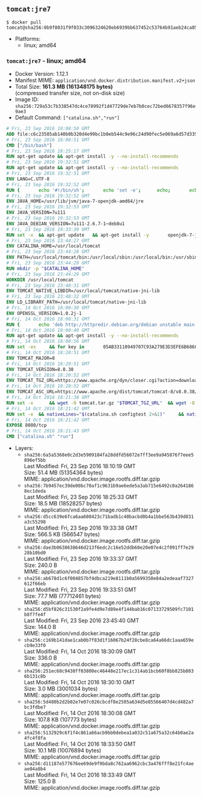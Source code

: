 ## `tomcat:jre7`

```console
$ docker pull tomcat@sha256:0b9f8031f9f033c3096324620eb6939bb637452c53764b91aeb24ca055ef072b
```

-	Platforms:
	-	linux; amd64

### `tomcat:jre7` - linux; amd64

-	Docker Version: 1.12.1
-	Manifest MIME: `application/vnd.docker.distribution.manifest.v2+json`
-	Total Size: **161.3 MB (161348175 bytes)**  
	(compressed transfer size, not on-disk size)
-	Image ID: `sha256:729a53c7b338547dc4ce78992f1d47729de7eb7b0cec72bed6678357f96e9ae3`
-	Default Command: `["catalina.sh","run"]`

```dockerfile
# Fri, 23 Sep 2016 18:08:50 GMT
ADD file:c6c23585ab140b0b320d4e99bc1b0eb544c9e96c24d90fec5e069a6d57d335ca in / 
# Fri, 23 Sep 2016 18:08:51 GMT
CMD ["/bin/bash"]
# Fri, 23 Sep 2016 18:25:17 GMT
RUN apt-get update && apt-get install -y --no-install-recommends 		ca-certificates 		curl 		wget 	&& rm -rf /var/lib/apt/lists/*
# Fri, 23 Sep 2016 19:32:51 GMT
RUN apt-get update && apt-get install -y --no-install-recommends 		bzip2 		unzip 		xz-utils 	&& rm -rf /var/lib/apt/lists/*
# Fri, 23 Sep 2016 19:32:51 GMT
ENV LANG=C.UTF-8
# Fri, 23 Sep 2016 19:32:52 GMT
RUN { 		echo '#!/bin/sh'; 		echo 'set -e'; 		echo; 		echo 'dirname "$(dirname "$(readlink -f "$(which javac || which java)")")"'; 	} > /usr/local/bin/docker-java-home 	&& chmod +x /usr/local/bin/docker-java-home
# Fri, 23 Sep 2016 19:32:52 GMT
ENV JAVA_HOME=/usr/lib/jvm/java-7-openjdk-amd64/jre
# Fri, 23 Sep 2016 19:32:53 GMT
ENV JAVA_VERSION=7u111
# Fri, 23 Sep 2016 19:32:53 GMT
ENV JAVA_DEBIAN_VERSION=7u111-2.6.7-1~deb8u1
# Fri, 23 Sep 2016 19:33:30 GMT
RUN set -x 	&& apt-get update 	&& apt-get install -y 		openjdk-7-jre-headless="$JAVA_DEBIAN_VERSION" 	&& rm -rf /var/lib/apt/lists/* 	&& [ "$JAVA_HOME" = "$(docker-java-home)" ]
# Fri, 23 Sep 2016 23:44:27 GMT
ENV CATALINA_HOME=/usr/local/tomcat
# Fri, 23 Sep 2016 23:44:28 GMT
ENV PATH=/usr/local/tomcat/bin:/usr/local/sbin:/usr/local/bin:/usr/sbin:/usr/bin:/sbin:/bin
# Fri, 23 Sep 2016 23:44:29 GMT
RUN mkdir -p "$CATALINA_HOME"
# Fri, 23 Sep 2016 23:44:29 GMT
WORKDIR /usr/local/tomcat
# Fri, 23 Sep 2016 23:48:31 GMT
ENV TOMCAT_NATIVE_LIBDIR=/usr/local/tomcat/native-jni-lib
# Fri, 23 Sep 2016 23:48:32 GMT
ENV LD_LIBRARY_PATH=/usr/local/tomcat/native-jni-lib
# Fri, 14 Oct 2016 18:00:30 GMT
ENV OPENSSL_VERSION=1.0.2j-1
# Fri, 14 Oct 2016 18:00:31 GMT
RUN { 		echo 'deb http://httpredir.debian.org/debian unstable main'; 	} > /etc/apt/sources.list.d/unstable.list 	&& { 		echo 'Package: *'; 		echo 'Pin: release a=unstable'; 		echo 'Pin-Priority: -10'; 		echo; 		echo 'Package: openssl libssl*'; 		echo "Pin: version $OPENSSL_VERSION"; 		echo 'Pin-Priority: 990'; 	} > /etc/apt/preferences.d/unstable-openssl
# Fri, 14 Oct 2016 18:00:49 GMT
RUN apt-get update && apt-get install -y --no-install-recommends 		libapr1 		openssl="$OPENSSL_VERSION" 	&& rm -rf /var/lib/apt/lists/*
# Fri, 14 Oct 2016 18:00:56 GMT
RUN set -ex 	&& for key in 		05AB33110949707C93A279E3D3EFE6B686867BA6 		07E48665A34DCAFAE522E5E6266191C37C037D42 		47309207D818FFD8DCD3F83F1931D684307A10A5 		541FBE7D8F78B25E055DDEE13C370389288584E7 		61B832AC2F1C5A90F0F9B00A1C506407564C17A3 		713DA88BE50911535FE716F5208B0AB1D63011C7 		79F7026C690BAA50B92CD8B66A3AD3F4F22C4FED 		9BA44C2621385CB966EBA586F72C284D731FABEE 		A27677289986DB50844682F8ACB77FC2E86E29AC 		A9C5DF4D22E99998D9875A5110C01C5A2F6059E7 		DCFD35E0BF8CA7344752DE8B6FB21E8933C60243 		F3A04C595DB5B6A5F1ECA43E3B7BBB100D811BBE 		F7DA48BB64BCB84ECBA7EE6935CD23C10D498E23 	; do 		gpg --keyserver ha.pool.sks-keyservers.net --recv-keys "$key"; 	done
# Fri, 14 Oct 2016 18:20:51 GMT
ENV TOMCAT_MAJOR=8
# Fri, 14 Oct 2016 18:20:51 GMT
ENV TOMCAT_VERSION=8.0.38
# Fri, 14 Oct 2016 18:20:52 GMT
ENV TOMCAT_TGZ_URL=https://www.apache.org/dyn/closer.cgi?action=download&filename=tomcat/tomcat-8/v8.0.38/bin/apache-tomcat-8.0.38.tar.gz
# Fri, 14 Oct 2016 18:20:52 GMT
ENV TOMCAT_ASC_URL=https://www.apache.org/dist/tomcat/tomcat-8/v8.0.38/bin/apache-tomcat-8.0.38.tar.gz.asc
# Fri, 14 Oct 2016 18:21:38 GMT
RUN set -x 		&& wget -O tomcat.tar.gz "$TOMCAT_TGZ_URL" 	&& wget -O tomcat.tar.gz.asc "$TOMCAT_ASC_URL" 	&& gpg --batch --verify tomcat.tar.gz.asc tomcat.tar.gz 	&& tar -xvf tomcat.tar.gz --strip-components=1 	&& rm bin/*.bat 	&& rm tomcat.tar.gz* 		&& nativeBuildDir="$(mktemp -d)" 	&& tar -xvf bin/tomcat-native.tar.gz -C "$nativeBuildDir" --strip-components=1 	&& nativeBuildDeps=" 		gcc 		libapr1-dev 		libssl-dev 		make 		openjdk-${JAVA_VERSION%%[-~bu]*}-jdk=$JAVA_DEBIAN_VERSION 	" 	&& apt-get update && apt-get install -y --no-install-recommends $nativeBuildDeps && rm -rf /var/lib/apt/lists/* 	&& ( 		export CATALINA_HOME="$PWD" 		&& cd "$nativeBuildDir/native" 		&& ./configure 			--libdir="$TOMCAT_NATIVE_LIBDIR" 			--prefix="$CATALINA_HOME" 			--with-apr="$(which apr-1-config)" 			--with-java-home="$(docker-java-home)" 			--with-ssl=yes 		&& make -j$(nproc) 		&& make install 	) 	&& apt-get purge -y --auto-remove $nativeBuildDeps 	&& rm -rf "$nativeBuildDir" 	&& rm bin/tomcat-native.tar.gz
# Fri, 14 Oct 2016 18:21:42 GMT
RUN set -e 	&& nativeLines="$(catalina.sh configtest 2>&1)" 	&& nativeLines="$(echo "$nativeLines" | grep 'Apache Tomcat Native')" 	&& nativeLines="$(echo "$nativeLines" | sort -u)" 	&& if ! echo "$nativeLines" | grep 'INFO: Loaded APR based Apache Tomcat Native library' >&2; then 		echo >&2 "$nativeLines"; 		exit 1; 	fi
# Fri, 14 Oct 2016 18:21:42 GMT
EXPOSE 8080/tcp
# Fri, 14 Oct 2016 18:21:43 GMT
CMD ["catalina.sh" "run"]
```

-	Layers:
	-	`sha256:6a5a5368e0c2d3e5909184fa28ddfd56072e7ff3ee9a945876f7eee5896ef5bb`  
		Last Modified: Fri, 23 Sep 2016 18:10:19 GMT  
		Size: 51.4 MB (51354364 bytes)  
		MIME: application/vnd.docker.image.rootfs.diff.tar.gzip
	-	`sha256:7b9457ec39de00bc70af1c9631b9ae6ede5a3ab715e6492c0a2641868ec1deda`  
		Last Modified: Fri, 23 Sep 2016 18:25:33 GMT  
		Size: 18.5 MB (18528257 bytes)  
		MIME: application/vnd.docker.image.rootfs.diff.tar.gzip
	-	`sha256:d5cc639e6fca6aa608423c71badb1c40bacbd0b4a1bbe563b439d831a3c55298`  
		Last Modified: Fri, 23 Sep 2016 19:33:38 GMT  
		Size: 566.5 KB (566547 bytes)  
		MIME: application/vnd.docker.image.rootfs.diff.tar.gzip
	-	`sha256:dae3b0638638646d213f6edc2c16e52ddb60e20e07e4c2f091ff7e2928b10bd0`  
		Last Modified: Fri, 23 Sep 2016 19:33:37 GMT  
		Size: 240.0 B  
		MIME: application/vnd.docker.image.rootfs.diff.tar.gzip
	-	`sha256:ab678d1c6f004857bf4dbca219e8111b0a5699350e84a2edeaaf7327612f66eb`  
		Last Modified: Fri, 23 Sep 2016 19:33:51 GMT  
		Size: 77.7 MB (77712461 bytes)  
		MIME: application/vnd.docker.image.rootfs.diff.tar.gzip
	-	`sha256:d5bf826c31530f2a9fe4d9e7d89e4f144bab16c07133729509fc7101b8f7fe4f`  
		Last Modified: Fri, 23 Sep 2016 23:45:40 GMT  
		Size: 144.0 B  
		MIME: application/vnd.docker.image.rootfs.diff.tar.gzip
	-	`sha256:c169b141dae1cab0b7f83d1f16067b24f28cbe8ca64a66dc1aaa659ecb9e33f0`  
		Last Modified: Fri, 14 Oct 2016 18:30:09 GMT  
		Size: 336.0 B  
		MIME: application/vnd.docker.image.rootfs.diff.tar.gzip
	-	`sha256:251ec68c9430ff03800ec46448e217ec1c314ab1bcb60f8bb825b8036b131c8b`  
		Last Modified: Fri, 14 Oct 2016 18:30:10 GMT  
		Size: 3.0 MB (3001034 bytes)  
		MIME: application/vnd.docker.image.rootfs.diff.tar.gzip
	-	`sha256:5d480b2d2b02e7e07c026cbcdf8e2505a634d5e85566407d4cd482a7bc3fdbe7`  
		Last Modified: Fri, 14 Oct 2016 18:30:08 GMT  
		Size: 107.8 KB (107773 bytes)  
		MIME: application/vnd.docker.image.rootfs.diff.tar.gzip
	-	`sha256:5132929c6f1f4c861a66acb9bb0debea1a032c51a675a32c64b0ae2a4fc4f8fa`  
		Last Modified: Fri, 14 Oct 2016 18:33:50 GMT  
		Size: 10.1 MB (10076894 bytes)  
		MIME: application/vnd.docker.image.rootfs.diff.tar.gzip
	-	`sha256:d11187e577676ee69de9f9bda8c762aa6962cbc3a476fff8e21fc4aeae04a8b4`  
		Last Modified: Fri, 14 Oct 2016 18:33:49 GMT  
		Size: 125.0 B  
		MIME: application/vnd.docker.image.rootfs.diff.tar.gzip
